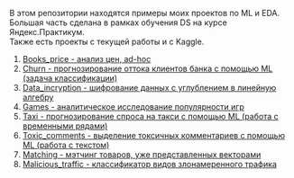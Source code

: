 В этом репозитории находятся примеры моих проектов по ML и EDA.\
Большая часть сделана в рамках обучения DS на курсе Яндекс.Практикум.\
Также есть проекты с текущей работы и с Kaggle.

1. [Books_price - анализ цен, ad-hoc](https://github.com/MashaMelyashinskaya/Piggy_bank/tree/main/Books_price(EDA_little))
2. [Churn - прогнозирование оттока клиентов банка с помощью ML (задача классификации)](https://github.com/MashaMelyashinskaya/Piggy_bank/tree/main/Churn(classification))
3. [Data_incryption - шифрование данных с углублением в линейную алгебру](https://github.com/MashaMelyashinskaya/Piggy_bank/tree/main/Data_incryption(linal))
4. [Games - аналитическое исследование популярности игр](https://github.com/MashaMelyashinskaya/Piggy_bank/tree/main/Games(EDA))
5. [Taxi - прогнозирование спроса на такси с помощью ML (работа с временными рядами)](https://github.com/MashaMelyashinskaya/Piggy_bank/tree/main/Taxi(time_series))
6. [Toxic_comments - выделение токсичных комментариев с помощью ML (работа с текстом)](https://github.com/MashaMelyashinskaya/Piggy_bank/tree/main/Toxic_comments(NLP))
7. [Matching - мэтчинг товаров, уже представленных векторами](https://github.com/MashaMelyashinskaya/Piggy_bank/tree/main/Matching(vector_distance))
8. [Malicious_traffic - классификатор видов злонамеренного трафика](https://github.com/MashaMelyashinskaya/Piggy_bank/tree/main/Malicious%20traffic)



		
			
			


